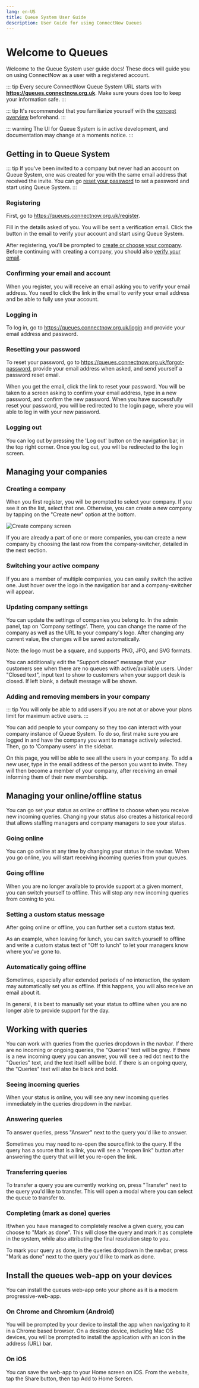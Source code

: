 ```yaml
---
lang: en-US
title: Queue System User Guide
description: User Guide for using ConnectNow Queues
---
```


# Welcome to Queues

Welcome to the Queue System user guide docs! These docs will guide you on using ConnectNow as a user with a registered account.

::: tip
Every secure ConnectNow Queue System URL starts with **https://queues.connectnow.org.uk**. Make sure yours does too to keep your information safe.
:::

::: tip
It's recommended that you familiarize yourself with the [concept overview](./concept-overview.md) beforehand.
:::

::: warning
The UI for Queue System is in active development, and documentation may change at a moments notice.
:::

## Getting in to Queue System

::: tip
If you've been invited to a company but never had an account on Queue System, one was created for you with the same email address that received the invite. You can go [reset your password](#resetting-your-password) to set a password and start using Queue System.
:::

### Registering

First, go to <https://queues.connectnow.org.uk/register>.

Fill in the details asked of you. You will be sent a verification email. Click the button in the email to verify your account and start using Queue System.

After registering, you'll be prompted to [create or choose your company](#creating-a-company). Before continuing with creating a company, you should also [verify your email](#confirming-your-email-and-account).

### Confirming your email and account

When you register, you will receive an email asking you to verify your email address. You need to click the link in the email to verify your email address and be able to fully use your account.

### Logging in

To log in, go to <https://queues.connectnow.org.uk/login> and provide your email address and password.

### Resetting your password

To reset your password, go to <https://queues.connectnow.org.uk/forgot-password>, provide your email address when asked, and send yourself a password reset email.

When you get the email, click the link to reset your password. You will be taken to a screen asking to confirm your email address, type in a new password, and confirm the new password. When you have successfully reset your password, you will be redirected to the login page, where you will able to log in with your new password.

### Logging out

You can log out by pressing the 'Log out' button on the navigation bar, in the top right corner. Once you log out, you will be redirected to the login screen.

## Managing your companies

### Creating a company

When you first register, you will be prompted to select your company. If you see it on the list, select that one. Otherwise, you can create a new company by tapping on the "Create new" option at the bottom.

![Create company screen](../../issue-tracker/user-guide/company.png)

If you are already a part of one or more companies, you can create a new company by choosing the last row from the company-switcher, detailed in the next section.

### Switching your active company

If you are a member of multiple companies, you can easily switch the active one. Just hover over the logo in the navigation bar and a company-switcher will appear.

### Updating company settings

You can update the settings of companies you belong to. In the admin panel, tap on 'Company settings'. There, you can change the name of the company as well as the URL to your company's logo. After changing any current value, the changes will be saved automatically.

Note: the logo must be a square, and supports PNG, JPG, and SVG formats.

You can additionally edit the "Support closed" message that your customers see when there are no queues with active/available users. Under "Closed text", input text to show to customers when your support desk is closed. If left blank, a default message will be shown.

### Adding and removing members in your company

::: tip
You will only be able to add users if you are not at or above your plans limit for maximum active users.
:::

You can add people to your company so they too can interact with your company instance of Queue System. To do so, first make sure you are logged in and have the company you want to manage actively selected. Then, go to 'Company users' in the sidebar.

On this page, you will be able to see all the users in your company. To add a new user, type in the email address of the person you want to invite. They will then become a member of your company, after receiving an email informing them of their new membership.

## Managing your online/offline status

You can go set your status as online or offline to choose when you receive new incoming queries. Changing your status also creates a historical record that allows staffing managers and company managers to see your status.

### Going online

You can go online at any time by changing your status in the navbar. When you go online, you will start receiving incoming queries from your queues.

### Going offline

When you are no longer available to provide support at a given moment, you can switch yourself to offline. This will stop any new incoming queries from coming to you.

### Setting a custom status message

After going online or offline, you can further set a custom status text.

As an example, when leaving for lunch, you can switch yourself to offline and write a custom status text of "Off to lunch" to let your managers know where you've gone to.

### Automatically going offline

Sometimes, especially after extended periods of no interaction, the system may automatically set you as offline. If this happens, you will also receive an email about it.

In general, it is best to manually set your status to offline when you are no longer able to provide support for the day.

## Working with queries

You can work with queries from the queries dropdown in the navbar. If there are no incoming or ongoing queries, the "Queries" text will be grey. If there is a new incoming query you can answer, you will see a red dot next to the "Queries" text, and the text itself will be bold. If there is an ongoing query, the "Queries" text will also be black and bold.

### Seeing incoming queries

When your status is online, you will see any new incoming queries immediately in the queries dropdown in the navbar.

### Answering queries

To answer queries, press "Answer" next to the query you'd like to answer.

Sometimes you may need to re-open the source/link to the query. If the query has a source that is a link, you will see a "reopen link" button after answering the query that will let you re-open the link.

### Transferring queries

To transfer a query you are currently working on, press "Transfer" next to the query you'd like to transfer. This will open a modal where you can select the queue to transfer to.

### Completing (mark as done) queries

If/when you have managed to completely resolve a given query, you can choose to "Mark as done". This will close the query and mark it as complete in the system, while also attributing the final resolution step to you.

To mark your query as done, in the queries dropdown in the navbar, press "Mark as done" next to the query you'd like to mark as done.

## Install the queues web-app on your devices

You can install the queues web-app onto your phone as it is a modern progressive-web-app.

### On Chrome and Chromium (Android)

You will be prompted by your device to install the app when navigating to it in a Chrome based browser. On a desktop device, including Mac OS devices, you will be prompted to install the application with an icon in the address (URL) bar.

### On iOS

You can save the web-app to your Home screen on iOS. From the website, tap the Share button, then tap Add to Home Screen.

